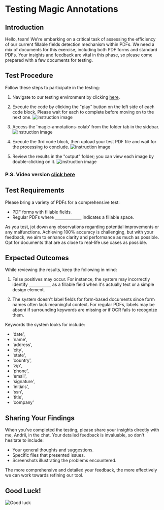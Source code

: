 ﻿
# Testing Magic Annotations

## Introduction

Hello, team! We're embarking on a critical task of assessing the efficiency of our current fillable fields detection mechanism within PDFs. We need a mix of documents for this exercise, including both PDF forms and standard PDFs. Your insights and feedback are vital in this phase, so please come prepared with a few documents for testing.

## Test Procedure

Follow these steps to participate in the testing:

1.  Navigate to our testing environment by clicking [here](https://colab.research.google.com/github/andrii-harbour/magic-annotations-colab/blob/main/colab/main.ipynb).
    
2.  Execute the code by clicking the "play" button on the left side of each code block. Please wait for each to complete before moving on to the next one. ![instruction image](https://github-production-user-asset-6210df.s3.amazonaws.com/120495135/277471161-d4927f7a-4b1b-49c7-bac1-86ebd1419ce7.png)
    
3.  Access the 'magic-annotations-colab' from the folder tab in the sidebar.
![instruction image](https://github.com/andrii-harbour/magic-annotations-colab/assets/120495135/fb2090b9-8364-4913-b20d-e1246a64dbfc)
    
4.  Execute the 3rd code block, then upload your test PDF file and wait for the processing to conclude.
  ![instruction image](https://github.com/andrii-harbour/magic-annotations-colab/assets/120495135/41b2332d-a718-4635-9394-fc368bb99bdc)
    
5.  Review the results in the "output" folder; you can view each image by double-clicking on it.
	![instruction image](https://github.com/andrii-harbour/magic-annotations-colab/assets/120495135/e97dbb4b-6b7c-498e-a548-ca096265e5af)
    
### P.S. Video version [click here](https://cdn.zappy.app/3a9b0a8921a18c03cd8bb3faf199189a.mp4)

## Test Requirements

Please bring a variety of PDFs for a comprehensive test:

-   PDF forms with fillable fields.
-   Regular PDFs where `____________` indicates a fillable space.

As you test, jot down any observations regarding potential improvements or any malfunctions. Achieving 100% accuracy is challenging, but with your feedback, we aim to enhance clarity and performance as much as possible. Opt for documents that are as close to real-life use cases as possible.

## Expected Outcomes

While reviewing the results, keep the following in mind:

1.  False positives may occur. For instance, the system may incorrectly identify `__________` as a fillable field when it's actually text or a simple design element.
    
2.  The system doesn't label fields for form-based documents since form names often lack meaningful context. For regular PDFs, labels may be absent if surrounding keywords are missing or if OCR fails to recognize them.
    

Keywords the system looks for include:

 - 'date',
 -  'name',
 -  'address',
 -  'city',
 -  'state',
 -  'country',
 -  'zip',
 - 'phone',
 -  'email',
 -  'signature',
 -  'initials',
 -  'ssn',
 -  'title',
 -  'company'

## Sharing Your Findings

When you've completed the testing, please share your insights directly with me, Andrii, in the chat. Your detailed feedback is invaluable, so don't hesitate to include:

-   Your general thoughts and suggestions.
-   Specific files that presented issues.
-   Screenshots illustrating the problems encountered.

The more comprehensive and detailed your feedback, the more effectively we can work towards refining our tool.

## Good Luck!
![Good luck](https://github.com/andrii-harbour/magic-annotations-colab/assets/120495135/af7c5bb4-e133-4059-b766-e486f90ba605)
